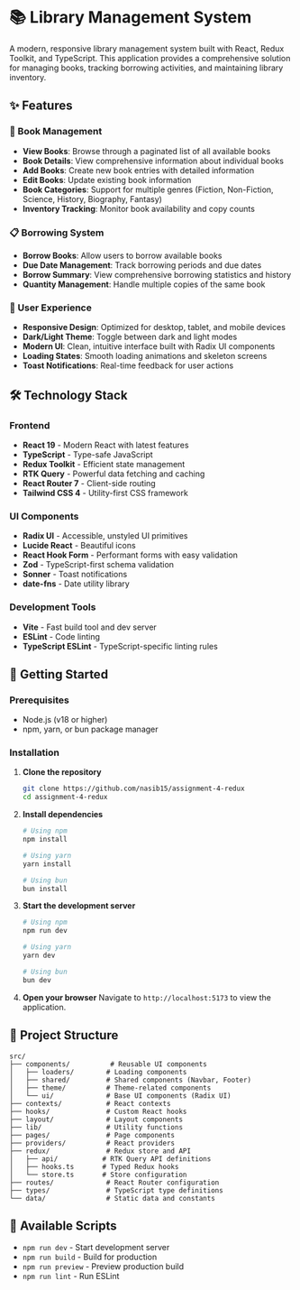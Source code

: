 # 📚 Library Management System

A modern, responsive library management system built with React, Redux Toolkit, and TypeScript. This application provides a comprehensive solution for managing books, tracking borrowing activities, and maintaining library inventory.

## ✨ Features

### 📖 Book Management

- **View Books**: Browse through a paginated list of all available books
- **Book Details**: View comprehensive information about individual books
- **Add Books**: Create new book entries with detailed information
- **Edit Books**: Update existing book information
- **Book Categories**: Support for multiple genres (Fiction, Non-Fiction, Science, History, Biography, Fantasy)
- **Inventory Tracking**: Monitor book availability and copy counts

### 📋 Borrowing System

- **Borrow Books**: Allow users to borrow available books
- **Due Date Management**: Track borrowing periods and due dates
- **Borrow Summary**: View comprehensive borrowing statistics and history
- **Quantity Management**: Handle multiple copies of the same book

### 🎨 User Experience

- **Responsive Design**: Optimized for desktop, tablet, and mobile devices
- **Dark/Light Theme**: Toggle between dark and light modes
- **Modern UI**: Clean, intuitive interface built with Radix UI components
- **Loading States**: Smooth loading animations and skeleton screens
- **Toast Notifications**: Real-time feedback for user actions

## 🛠️ Technology Stack

### Frontend

- **React 19** - Modern React with latest features
- **TypeScript** - Type-safe JavaScript
- **Redux Toolkit** - Efficient state management
- **RTK Query** - Powerful data fetching and caching
- **React Router 7** - Client-side routing
- **Tailwind CSS 4** - Utility-first CSS framework

### UI Components

- **Radix UI** - Accessible, unstyled UI primitives
- **Lucide React** - Beautiful icons
- **React Hook Form** - Performant forms with easy validation
- **Zod** - TypeScript-first schema validation
- **Sonner** - Toast notifications
- **date-fns** - Date utility library

### Development Tools

- **Vite** - Fast build tool and dev server
- **ESLint** - Code linting
- **TypeScript ESLint** - TypeScript-specific linting rules

## 🚀 Getting Started

### Prerequisites

- Node.js (v18 or higher)
- npm, yarn, or bun package manager

### Installation

1. **Clone the repository**

   ```bash
   git clone https://github.com/nasib15/assignment-4-redux
   cd assignment-4-redux
   ```

2. **Install dependencies**

   ```bash
   # Using npm
   npm install

   # Using yarn
   yarn install

   # Using bun
   bun install
   ```

3. **Start the development server**

   ```bash
   # Using npm
   npm run dev

   # Using yarn
   yarn dev

   # Using bun
   bun dev
   ```

4. **Open your browser**
   Navigate to `http://localhost:5173` to view the application.

## 📁 Project Structure

```
src/
├── components/          # Reusable UI components
│   ├── loaders/        # Loading components
│   ├── shared/         # Shared components (Navbar, Footer)
│   ├── theme/          # Theme-related components
│   └── ui/             # Base UI components (Radix UI)
├── contexts/           # React contexts
├── hooks/              # Custom React hooks
├── layout/             # Layout components
├── lib/                # Utility functions
├── pages/              # Page components
├── providers/          # React providers
├── redux/              # Redux store and API
│   ├── api/           # RTK Query API definitions
│   ├── hooks.ts       # Typed Redux hooks
│   └── store.ts       # Store configuration
├── routes/             # React Router configuration
├── types/              # TypeScript type definitions
└── data/               # Static data and constants
```

## 🔧 Available Scripts

- `npm run dev` - Start development server
- `npm run build` - Build for production
- `npm run preview` - Preview production build
- `npm run lint` - Run ESLint
